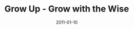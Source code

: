 ---
layout: media
category: media
series: "Grow Up"
title: "Grow Up - Grow with the Wise"
date: 2011-01-10
description: "Chuck Mingo talks about growing through intentional community."
video: "https://s3.amazonaws.com/crossroadsvideomessages/growup02.mp4"
video-poster: "https://www.crossroads.net/uploadedfiles/chuckstillweb.jpg"
---